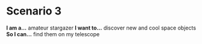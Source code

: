 # Scenario 3

**I am a…** amateur stargazer
**I want to…** discover new and cool space objects
**So I can…** find them on my telescope